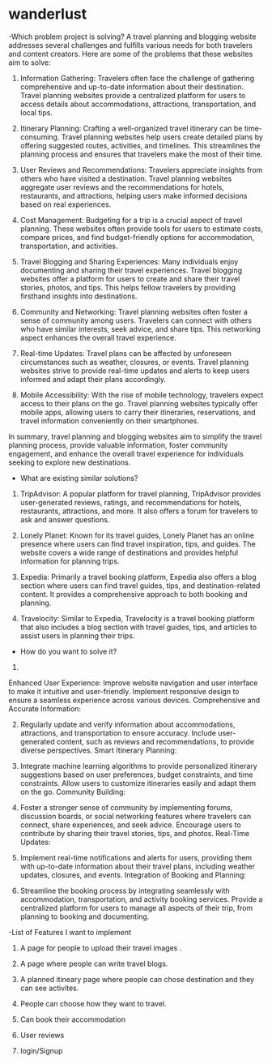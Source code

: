 # wanderlust

-Which problem project is solving?
 A travel planning and blogging website addresses several challenges and fulfills various needs for both travelers and content creators. Here are some of the problems that these websites aim to solve:

1. Information Gathering: Travelers often face the challenge of gathering comprehensive and up-to-date information about their destination. Travel planning websites provide a centralized platform for users to access details about accommodations, attractions, transportation, and local tips.

2. Itinerary Planning: Crafting a well-organized travel itinerary can be time-consuming. Travel planning websites help users create detailed plans by offering suggested routes, activities, and timelines. This streamlines the planning process and ensures that travelers make the most of their time.

3. User Reviews and Recommendations: Travelers appreciate insights from others who have visited a destination. Travel planning websites aggregate user reviews and the recommendations for hotels, restaurants, and attractions, helping users make informed decisions based on real experiences.

4. Cost Management: Budgeting for a trip is a crucial aspect of travel planning. These websites often provide tools for users to estimate costs, compare prices, and find budget-friendly options for accommodation, transportation, and activities.

5. Travel Blogging and Sharing Experiences: Many individuals enjoy documenting and sharing their travel experiences. Travel blogging websites offer a platform for users to create and share their travel stories, photos, and tips. This helps fellow travelers by providing firsthand insights into destinations.

6. Community and Networking: Travel planning websites often foster a sense of community among users. Travelers can connect with others who have similar interests, seek advice, and share tips. This networking aspect enhances the overall travel experience.

7. Real-time Updates: Travel plans can be affected by unforeseen circumstances such as weather, closures, or events. Travel planning websites strive to provide real-time updates and alerts to keep users informed and adapt their plans accordingly.

8. Mobile Accessibility: With the rise of mobile technology, travelers expect access to their plans on the go. Travel planning websites typically offer mobile apps, allowing users to carry their itineraries, reservations, and travel information conveniently on their smartphones.

In summary, travel planning and blogging websites aim to simplify the travel planning process, provide valuable information, foster community engagement, and enhance the overall travel experience for individuals seeking to explore new destinations.




- What are existing similar solutions?


1. TripAdvisor: A popular platform for travel planning, TripAdvisor provides user-generated reviews, ratings, and recommendations for hotels, restaurants, attractions, and more. It also offers a forum for travelers to ask and answer questions.

2. Lonely Planet: Known for its travel guides, Lonely Planet has an online presence where users can find travel inspiration, tips, and guides. The website covers a wide range of destinations and provides helpful information for planning trips.

3. Expedia: Primarily a travel booking platform, Expedia also offers a blog section where users can find travel guides, tips, and destination-related content. It provides a comprehensive approach to both booking and planning.

4. Travelocity: Similar to Expedia, Travelocity is a travel booking platform that also includes a blog section with travel guides, tips, and articles to assist users in planning their trips.




- How do you want to solve it?
1.
Enhanced User Experience:
Improve website navigation and user interface to make it intuitive and user-friendly.
Implement responsive design to ensure a seamless experience across various devices.
Comprehensive and Accurate Information:

2. Regularly update and verify information about accommodations, attractions, and transportation to ensure accuracy.
Include user-generated content, such as reviews and recommendations, to provide diverse perspectives.
Smart Itinerary Planning:

3. Integrate machine learning algorithms to provide personalized itinerary suggestions based on user preferences, budget constraints, and time constraints.
Allow users to customize itineraries easily and adapt them on the go.
Community Building:

4. Foster a stronger sense of community by implementing forums, discussion boards, or social networking features where travelers can connect, share experiences, and seek advice.
Encourage users to contribute by sharing their travel stories, tips, and photos.
Real-Time Updates:

5. Implement real-time notifications and alerts for users, providing them with up-to-date information about their travel plans, including weather updates, closures, and events.
Integration of Booking and Planning:

6. Streamline the booking process by integrating seamlessly with accommodation, transportation, and activity booking services.
Provide a centralized platform for users to manage all aspects of their trip, from planning to booking and documenting.





-List of Features I want to implement

1. A page for people to upload their travel images .

2. A page where people can write travel blogs.

3. A planned itineary page where people can chose destination and they can see activites.

4. People can choose how they want to travel.

5. Can book their accommodation

6. User reviews

7. login/Signup
